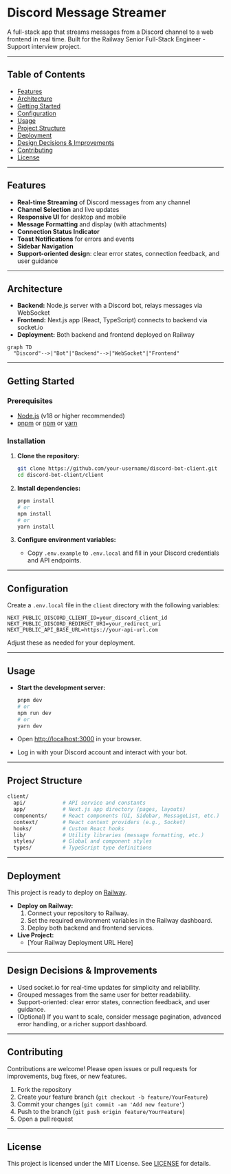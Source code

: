 # Discord Message Streamer

A full-stack app that streams messages from a Discord channel to a web frontend in real time. Built for the Railway Senior Full-Stack Engineer - Support interview project.

---

## Table of Contents

- [Features](#features)
- [Architecture](#architecture)
- [Getting Started](#getting-started)
- [Configuration](#configuration)
- [Usage](#usage)
- [Project Structure](#project-structure)
- [Deployment](#deployment)
- [Design Decisions & Improvements](#design-decisions--improvements)
- [Contributing](#contributing)
- [License](#license)

---

## Features

- **Real-time Streaming** of Discord messages from any channel
- **Channel Selection** and live updates
- **Responsive UI** for desktop and mobile
- **Message Formatting** and display (with attachments)
- **Connection Status Indicator**
- **Toast Notifications** for errors and events
- **Sidebar Navigation**
- **Support-oriented design**: clear error states, connection feedback, and user guidance

---

## Architecture

- **Backend:** Node.js server with a Discord bot, relays messages via WebSocket
- **Frontend:** Next.js app (React, TypeScript) connects to backend via socket.io
- **Deployment:** Both backend and frontend deployed on Railway

```mermaid
graph TD
  "Discord"-->|"Bot"|"Backend"-->|"WebSocket"|"Frontend"
```

---

## Getting Started

### Prerequisites

- [Node.js](https://nodejs.org/) (v18 or higher recommended)
- [pnpm](https://pnpm.io/) or [npm](https://www.npmjs.com/) or [yarn](https://yarnpkg.com/)

### Installation

1. **Clone the repository:**

   ```bash
   git clone https://github.com/your-username/discord-bot-client.git
   cd discord-bot-client/client
   ```

2. **Install dependencies:**

   ```bash
   pnpm install
   # or
   npm install
   # or
   yarn install
   ```

3. **Configure environment variables:**
   - Copy `.env.example` to `.env.local` and fill in your Discord credentials and API endpoints.

---

## Configuration

Create a `.env.local` file in the `client` directory with the following variables:

```env
NEXT_PUBLIC_DISCORD_CLIENT_ID=your_discord_client_id
NEXT_PUBLIC_DISCORD_REDIRECT_URI=your_redirect_uri
NEXT_PUBLIC_API_BASE_URL=https://your-api-url.com
```

Adjust these as needed for your deployment.

---

## Usage

- **Start the development server:**

  ```bash
  pnpm dev
  # or
  npm run dev
  # or
  yarn dev
  ```

- Open [http://localhost:3000](http://localhost:3000) in your browser.
- Log in with your Discord account and interact with your bot.

---

## Project Structure

```sh
client/
  api/            # API service and constants
  app/            # Next.js app directory (pages, layouts)
  components/     # React components (UI, Sidebar, MessageList, etc.)
  context/        # React context providers (e.g., Socket)
  hooks/          # Custom React hooks
  lib/            # Utility libraries (message formatting, etc.)
  styles/         # Global and component styles
  types/          # TypeScript type definitions
```

---

## Deployment

This project is ready to deploy on [Railway](https://railway.app/).

- **Deploy on Railway:**
  1. Connect your repository to Railway.
  2. Set the required environment variables in the Railway dashboard.
  3. Deploy both backend and frontend services.
- **Live Project:**
  - [Your Railway Deployment URL Here]

---

## Design Decisions & Improvements

- Used socket.io for real-time updates for simplicity and reliability.
- Grouped messages from the same user for better readability.
- Support-oriented: clear error states, connection feedback, and user guidance.
- (Optional) If you want to scale, consider message pagination, advanced error handling, or a richer support dashboard.

---

## Contributing

Contributions are welcome! Please open issues or pull requests for improvements, bug fixes, or new features.

1. Fork the repository
2. Create your feature branch (`git checkout -b feature/YourFeature`)
3. Commit your changes (`git commit -am 'Add new feature'`)
4. Push to the branch (`git push origin feature/YourFeature`)
5. Open a pull request

---

## License

This project is licensed under the MIT License. See [LICENSE](LICENSE) for details.
